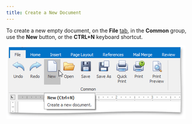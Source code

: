```yaml
---
title: Create a New Document
---
```

To create a new empty document, on the **File** [ tab](../../../../interface-elements-for-desktop/articles/rich-text-editor/text-editor-ui/ribbon-interface.md), in the **Common** group, use the **New** button, or the **CTRL+N** keyboard shortcut.

![RTENewButton](../../../images/Img121245.png)